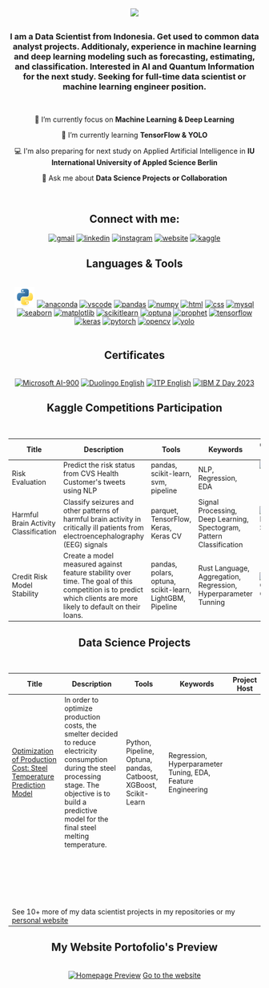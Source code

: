<h1 align="center">
    <img src="https://readme-typing-svg.herokuapp.com/?font=Roboto+Slap&size=40&weight=600&center=true&vCenter=true&color=5C5427&width=500&height=70&duration=4000&lines=Hi+There!+👋;+I'm+Nashih+Abdul!;"/>
</h1>

<h3 align='center'>I am a Data Scientist from Indonesia. Get used to common data analyst projects. Additionaly, experience in machine learning and deep learning modeling such as forecasting, estimating, and classification. Interested in AI and Quantum Information for the next study. Seeking for full-time data scientist or machine learning engineer position.</h3>

<br/>

<div align="center">
 
 🔭 I’m currently focus on **Machine Learning & Deep Learning**
 
 🌱 I’m currently learning **TensorFlow & YOLO** 
 
 💻 I'm also preparing for next study on Applied Artificial Intelligence in **IU International University of Appled Science Berlin**

💬 Ask me about **Data Science Projects or Collaboration**
</div>

<br/>

<h2 align="center">Connect with me:</h2>
<div align="center"> 
  <a href="nashihabdul.h@gmail.com">
    <img src="https://cdn.jsdelivr.net/gh/devicons/devicon@latest/icons/google/google-plain.svg" alt='gmail' height='40'/></a>
  <a href="https://linkedin.com/in/nashihabdul">
    <img src="https://cdn.jsdelivr.net/gh/devicons/devicon@latest/icons/linkedin/linkedin-original.svg" alt='linkedin' height='40'/></a>
  <a href="https://www.instagram.com/bangnashih/">
    <img src="https://raw.githubusercontent.com/rahuldkjain/github-profile-readme-generator/master/src/images/icons/Social/instagram.svg" alt='instagram' height='40'/></a>
  <a href="https://nashihabdul.github.io"">
    <img src="https://cdn.jsdelivr.net/gh/devicons/devicon@latest/icons/github/github-original.svg" alt='website' height='40'/></a>
  <a href="https://kaggle.com/bangnashih"">
    <img src="https://cdn.jsdelivr.net/gh/devicons/devicon@latest/icons/kaggle/kaggle-original.svg" alt='kaggle' height='40'/></a>
</div>

<h2 align="center">Languages & Tools</h2>
<br/>
<div align="center">
  <a href="https://www.python.org/">
    <img src="https://raw.githubusercontent.com/devicons/devicon/master/icons/python/python-original.svg" alt="python" width="40" height="40" style="max-width: 100%" /></a>
  <a href="https://www.anaconda.com/">
    <img src="https://cdn.jsdelivr.net/gh/devicons/devicon@latest/icons/anaconda/anaconda-original.svg" alt="anaconda" width="40" height="40" style="max-width: 100%" /></a>
  <a href="https://code.visualstudio.com/">
    <img src="https://cdn.jsdelivr.net/gh/devicons/devicon@latest/icons/vscode/vscode-original.svg" alt="vscode" width="40" height="40" style="max-width: 100%"/><a/>
  <a href="https://pandas.pydata.org/">
    <img src="https://cdn.jsdelivr.net/gh/devicons/devicon@latest/icons/pandas/pandas-original-wordmark.svg" alt="pandas" width="40" height="40" style="max-width: 100%"/><a/>
  <a href="https://numpy.org/">
    <img src="https://cdn.jsdelivr.net/gh/devicons/devicon@latest/icons/numpy/numpy-original-wordmark.svg" alt="numpy" width="40" height="40" style="max-width: 100%"/><a/>
  <a href="https://www.w3.org/html/">
    <img src="https://cdn.jsdelivr.net/gh/devicons/devicon@latest/icons/html5/html5-original.svg" alt="html" width="40" height="40" style="max-width: 100%"/><a/>
  <a href="https://www.w3schools.com/css/">
    <img src="https://cdn.jsdelivr.net/gh/devicons/devicon@latest/icons/css3/css3-original.svg" alt="css" width="40" height="40" style="max-width: 100%"/><a/>
  <a href="https://www.mysql.com/">
    <img src="https://cdn.jsdelivr.net/gh/devicons/devicon@latest/icons/mysql/mysql-original-wordmark.svg" alt="mysql" width="40" height="40" style="max-width: 100%"/><a/>
  <a href="https://seaborn.pydata.org/">
    <img src="https://seaborn.pydata.org/_images/logo-mark-lightbg.svg" alt="seaborn" width="40" height="40" style="max-width: 100%"/><a/>
  <a href="https://matplotlib.org/">
    <img src="https://cdn.jsdelivr.net/gh/devicons/devicon@latest/icons/matplotlib/matplotlib-original-wordmark.svg" alt="matplotlib" width="40" height="40" style="max-width: 100%"/><a/>
  <a href="https://scikit-learn.org/">
    <img src="https://cdn.jsdelivr.net/gh/devicons/devicon@latest/icons/scikitlearn/scikitlearn-original.svg" alt="scikitlearn" width="40" height="40" style="max-width: 100%"/><a/>
  <a href="https://optuna.org/">
    <img src="http://vitelek.com/wp-content/themes/preferred/assets/img/projects/optuna/pict01.jpg" alt="optuna" height="40" style="max-width: 100%"/><a/>
  <a href="http://facebook.github.io/prophet/">
    <img src="https://miro.medium.com/v2/resize:fit:720/format:webp/0*tVCene42rgUTNv9Q.png" alt="prophet" height="40" style="max-width: 100%"/><a/>
  <a href="https://www.tensorflow.org/">
    <img src="https://cdn.jsdelivr.net/gh/devicons/devicon@latest/icons/tensorflow/tensorflow-original.svg" alt="tensorflow" width="40" height="40" style="max-width: 100%"/><a/>
  <a href="https://keras.io/">
    <img src="https://cdn.jsdelivr.net/gh/devicons/devicon@latest/icons/keras/keras-original.svg" alt="keras" width="40" height="40" style="max-width: 100%"/><a/>
  <a href="https://pytorch.org/">
    <img src="https://cdn.jsdelivr.net/gh/devicons/devicon@latest/icons/pytorch/pytorch-original.svg" alt="pytorch" width="40" height="40" style="max-width: 100%"/><a/>
  <a href="https://opencv.org/">
    <img src="https://cdn.jsdelivr.net/gh/devicons/devicon@latest/icons/opencv/opencv-original-wordmark.svg" alt="opencv" width="40" height="40" style="max-width: 100%"/><a/>
  <a href="https://pjreddie.com/yolo/">
    <img src="https://pjreddie.com/media/image/yologo_2.png" alt="yolo" height="40" style="max-width: 100%"/><a/>
</div>
<br/>

<h2 align="center">Certificates</h2>
<br/>
<div align="center">
  <a href="https://github.com/nashihabdul/certficates/blob/main/microsoft%20ai%20fundamentals.pdf">
    <img src="https://learn.microsoft.com/en-us/media/learn/certification/badges/microsoft-certified-fundamentals-badge.svg" alt="Microsoft AI-900" height="60" style="max-width: 100%"/><a/>
  <a href="https://github.com/nashihabdul/certficates/blob/main/duolingo_english_test.pdf">
    <img src="https://static.wixstatic.com/media/8b19d9_ebf5d374b3044af4b73cc2def43e5cdc~mv2.png/v1/fill/w_749,h_1001,al_c,q_90,usm_0.66_1.00_0.01,enc_auto/8b19d9_ebf5d374b3044af4b73cc2def43e5cdc~mv2.png" alt="Duolingo English" height="60" style="max-width: 100%"/><a/>
  <a href="https://github.com/nashihabdul/certficates/blob/main/itp_online_blc.pdf">
    <img src="https://is1-ssl.mzstatic.com/image/thumb/Purple122/v4/b3/b6/6e/b3b66e9d-aa6e-8abd-3839-9893c0fe51fe/AppIcon-0-0-1x_U007emarketing-0-0-0-5-0-0-sRGB-0-0-0-GLES2_U002c0-512MB-85-220-0-0.png/512x512bb.jpg" alt="ITP English" height="60" style="max-width: 100%"/><a/>
  <a href="https://github.com/nashihabdul/certficates/blob/main/ibm_z_day.pdf">
    <img src="https://v.fastcdn.co/u/0bc8903d/64422810-0-zDay-23-IP-Banner-dr.png" alt="IBM Z Day 2023" height="60" style="max-width: 100%"/><a/>
</div>

<h2 align="center">Kaggle Competitions Participation</h2>
<br/>
<div align="center">
    <table>
    <thead>
        <tr>
            <th>Title</th>
            <th>Description</th>
            <th>Tools</th>
            <th>Keywords</th>
            <th>Competition Host</th>
        </tr>
    </thead>
    <tbody>
        <tr>
            <td>Risk Evaluation</td>
            <td>Predict the risk status from CVS Health Customer's tweets using NLP</td>
            <td>pandas, scikit-learn, svm, pipeline</td>
            <td>NLP, Regression, EDA</td>
            <td align="center"><img src="https://media.licdn.com/dms/image/D4E0BAQG7Kz8L8a9cjA/company-logo_200_200/0/1666224378116/isods_logo?e=2147483647&v=beta&t=_kFOvcWA45R_rIvbppejUdc9ap71CBtqR36ZrbURRYg" alt="International Society of Data Scientist" height="40" style="max-width: 100%" /></td>
        </tr>
        <tr>
            <td>Harmful Brain Activity Classification</td>
            <td>Classify seizures and other patterns of harmful brain activity in critically ill patients from electroencephalography (EEG) signals</td>
            <td>parquet, TensorFlow, Keras, Keras CV</td>
            <td>Signal Processing, Deep Learning, Spectogram, Pattern Classification</td>
            <td><img src="https://hms.harvard.edu/themes/shared/harvardmedical/logo.svg" alt="Harvard Medical School (HMS)" height="40" style="max-width: 100%" /></td>
        </tr>
        <tr>
            <td>Credit Risk Model Stability</td>
            <td>Create a model measured against feature stability over time. The goal of this competition is to predict which clients are more likely to default on their loans.</td>
            <td>pandas, polars, optuna, scikit-learn, LightGBM, Pipeline</td>
            <td>Rust Language, Aggregation, Regression, Hyperparameter Tunning</td>
            <td><img src="https://www.homecredit.net/wp-content/uploads/2022/10/homecredit.svg" alt="Home Credit Group" height="40" style="max-width: 100%" /></td>
        </tr>
    </tbody>
    </table>
</div>

<h2 align="center">Data Science Projects</h2>
<br/>
<div align="center">
    <table>
    <thead>
        <tr>
            <th>Title</th>
            <th>Description</th>
            <th>Tools</th>
            <th>Keywords</th>
            <th>Project Host</th>
        </tr>
    </thead>
    <tbody>
        <tr>
            <td><a href="https://github.com/nashihabdul/data_science_projects/blob/main/steel_temperature_prediction/steel_temperature_estimation.ipynb">Optimization of Production Cost: Steel Temperature Prediction Model</a></td>
            <td>In order to optimize production costs, the smelter decided to reduce electricity consumption during the steel processing stage. The objective is to build a predictive model for the final steel melting temperature.</td>
            <td>Python, Pipeline, Optuna, pandas, Catboost, XGBoost, Scikit-Learn</td>
            <td>Regression, Hyperparameter Tuning, EDA, Feature Engineering</td>
            <td align="center"><img src="https://comeet-euw-app.s3.amazonaws.com/2200/2870caa9b59ddb91b39235ad102a0945ced99e5c" alt="" height="20" style="max-width: 100%" /></td>
        </tr>
        <tr>
            <td></td>
            <td></td>
            <td></td>
            <td></td>
            <td align="center"><img src="" alt="" height="40" style="max-width: 100%" /></td>
        </tr>
        <tr>
            <td></td>
            <td></td>
            <td></td>
            <td></td>
            <td align="center"><img src="" alt="" height="40" style="max-width: 100%" /></td>
        </tr>
        <tr>
            <td></td>
            <td></td>
            <td></td>
            <td></td>
            <td align="center"><img src="" alt="" height="40" style="max-width: 100%" /></td>
        </tr>
        <tr>
            <td></td>
            <td></td>
            <td></td>
            <td></td>
            <td align="center"><img src="" alt="" height="40" style="max-width: 100%" /></td>
        </tr>
        <tr>
            <td></td>
            <td></td>
            <td></td>
            <td></td>
            <td align="center"><img src="" alt="" height="40" style="max-width: 100%" /></td>
        </tr>
        <tr>
            <td colspan="5">See 10+ more of my data scientist projects in my repositories or my <a href="https://nashihabdul.github.io">personal website</a></td>
        </tr>
    </tbody>
    </table>
</div>

<h2 align="center">My Website Portofolio's Preview</h2>
<br/>
<div align="center">
  <a href="nashihabdul.github.io">
    <img src="https://github.com/nashihabdul/nashihabdul/blob/main/homepage_preview.png" alt="Homepage Preview" style="max-width: 100%"/><a/>
  <a href="nashihabdul.github.io">Go to the website</a>
</div>
